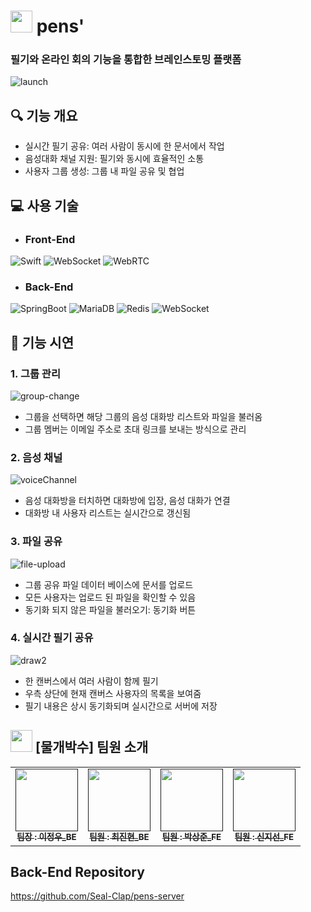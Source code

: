 # <img src="https://github.com/Seal-Clap/pens-client/assets/82369632/ca11fb77-8c5b-462a-949d-20ccb034284d" width="35" height="35"> pens'
### **필기와 온라인 회의 기능을 통합한 브레인스토밍 플랫폼**
![launch](https://github.com/Seal-Clap/pens-client/assets/114977536/f56cbbf5-23bc-4032-98d2-adb3d88fd5ab)


## 🔍 기능 개요
- 실시간 필기 공유: 여러 사람이 동시에 한 문서에서 작업 
- 음성대화 채널 지원: 필기와 동시에 효율적인 소통
- 사용자 그룹 생성: 그룹 내 파일 공유 및 협업

## 💻 사용 기술 
- ### Front-End
![Swift](https://img.shields.io/badge/Swift-%23FA7343.svg?style=for-the-badge&logo=swift&logoColor=white)
![WebSocket](https://img.shields.io/badge/WebSocket-%2300ADD8.svg?style=for-the-badge&logo=WebSocket&logoColor=white)
![WebRTC](https://img.shields.io/badge/WebRTC-%233333FF.svg?style=for-the-badge&logo=WebRTC&logoColor=white)
- ### Back-End
![SpringBoot](https://img.shields.io/badge/Spring_Boot-F2F4F9.svg?style=for-the-badge&logo=spring-boot)
![MariaDB](https://img.shields.io/badge/MariaDB-003545?style=for-the-badge&logo=mariadb&logoColor=white)
![Redis](https://img.shields.io/badge/redis-%23DD0031.svg?style=for-the-badge&logo=redis&logoColor=white)
![WebSocket](https://img.shields.io/badge/WebSocket-%2300ADD8.svg?style=for-the-badge&logo=WebSocket&logoColor=white)

## 🎥 기능 시연
### 1. 그룹 관리
![group-change](https://github.com/Seal-Clap/pens-client/assets/114977536/3b7ee711-ea01-44e7-b16d-0e86f570d29d)
- 그룹을 선택하면 해당 그룹의 음성 대화방 리스트와 파일을 불러옴
- 그룹 멤버는 이메일 주소로 초대 링크를 보내는 방식으로 관리 


### 2. 음성 채널
![voiceChannel](https://github.com/Seal-Clap/pens-client/assets/114977536/2f5b8f05-add5-4a8e-8e50-52fb4f205903)
- 음성 대화방을 터치하면 대화방에 입장, 음성 대화가 연결
- 대화방 내 사용자 리스트는 실시간으로 갱신됨


### 3. 파일 공유
![file-upload](https://github.com/Seal-Clap/pens-client/assets/114977536/10d029c8-85f6-41ec-8ae8-86c5fd63c674)
- 그룹 공유 파일 데이터 베이스에 문서를 업로드
- 모든 사용자는 업로드 된 파일을 확인할 수 있음
- 동기화 되지 않은 파일을 불러오기: 동기화 버튼

### 4. 실시간 필기 공유
![draw2](https://github.com/Seal-Clap/pens-client/assets/114977536/fb07b8b5-54db-4521-902f-43aedab0f429)
- 한 캔버스에서 여러 사람이 함께 필기
- 우측 상단에 현재 캔버스 사용자의 목록을 보여줌
- 필기 내용은 상시 동기화되며 실시간으로 서버에 저장

## <img src="https://github.com/Seal-Clap/pens-client/assets/82369632/ca11fb77-8c5b-462a-949d-20ccb034284d" width="35" height="35"> [물개박수] 팀원 소개
<table>
  <tbody>
    <tr>
      <td align="center"><a href=""><img src="https://avatars.githubusercontent.com/u/16723457?v=4"width="100px;" alt=""/><br /><sub><b> 팀장 : 이정우_BE </b></sub></a><br /></td>
      <td align="center"><a href=""><img src="https://avatars.githubusercontent.com/u/82369632?v=4" width="100px;" alt=""/><br /><sub><b> 팀원  : 최진현_BE </b></sub></a><br /></td>
      <td align="center"><a href=""><img src="https://avatars.githubusercontent.com/u/114977536?v=4" width="100px;" alt=""/><br /><sub><b> 팀원 : 박상준_FE </b></sub></a><br /></td>
      <td align="center"><a href=""><img src="https://avatars.githubusercontent.com/u/93148114?v=4" width="100px;" alt=""/><br /><sub><b> 팀원 : 신지선_FE </b></sub></a><br /></td>
      </tr>
  </tbody>
</table>

## Back-End Repository
https://github.com/Seal-Clap/pens-server
